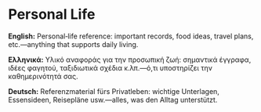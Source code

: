 # Personal Life

**English:** Personal‑life reference: important records, food ideas, travel plans, etc.—anything that supports daily living.

**Ελληνικά:** Υλικό αναφοράς για την προσωπική ζωή: σημαντικά έγγραφα, ιδέες φαγητού, ταξιδιωτικά σχέδια κ.λπ.—ό,τι υποστηρίζει την καθημερινότητά σας.

**Deutsch:** Referenzmaterial fürs Privatleben: wichtige Unterlagen, Essensideen, Reisepläne usw.—alles, was den Alltag unterstützt.
